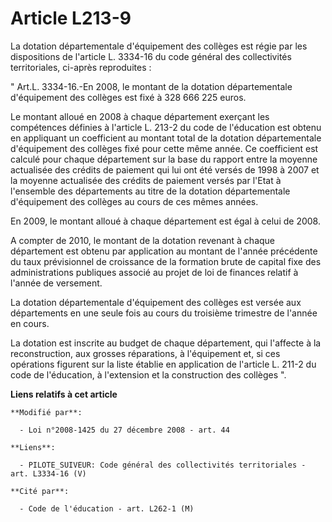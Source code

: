 # Article L213-9

La dotation départementale d'équipement des collèges est régie par les dispositions de l'article L. 3334-16 du code général
des collectivités territoriales, ci-après reproduites : 

" Art.L. 3334-16.-En 2008, le montant de la dotation départementale d'équipement des collèges est fixé à 328 666 225 euros. 

Le montant alloué en 2008 à chaque département exerçant les compétences définies à l'article L. 213-2 du code de l'éducation
est obtenu en appliquant un coefficient au montant total de la dotation départementale d'équipement des collèges fixé pour
cette même année. Ce coefficient est calculé pour chaque département sur la base du rapport entre la moyenne actualisée des
crédits de paiement qui lui ont été versés de 1998 à 2007 et la moyenne actualisée des crédits de paiement versés par l'Etat
à l'ensemble des départements au titre de la dotation départementale d'équipement des collèges au cours de ces mêmes années.

En 2009, le montant alloué à chaque département est égal à celui de 2008. 

A compter de 2010, le montant de la dotation revenant à chaque département est obtenu par application au montant de l'année
précédente du taux prévisionnel de croissance de la formation brute de capital fixe des administrations publiques associé au
projet de loi de finances relatif à l'année de versement. 

La dotation départementale d'équipement des collèges est versée aux départements en une seule fois au cours du troisième
trimestre de l'année en cours. 

La dotation est inscrite au budget de chaque département, qui l'affecte à la reconstruction, aux grosses réparations, à
l'équipement et, si ces opérations figurent sur la liste établie en application de l'article L. 211-2 du code de l'éducation,
à l'extension et la construction des collèges ".

**Liens relatifs à cet article**

	**Modifié par**:

	  - Loi n°2008-1425 du 27 décembre 2008 - art. 44

	**Liens**:

	  - PILOTE_SUIVEUR: Code général des collectivités territoriales - art. L3334-16 (V)

	**Cité par**:

	  - Code de l'éducation - art. L262-1 (M)
